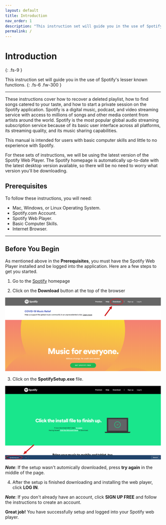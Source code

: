 ```yaml
---
layout: default
title: Introduction
nav_order: 1
description: "This instruction set will guide you in the use of Spotify's lesser known functions."
permalink: /
---
```


# Introduction
{: .fs-9 }

This instruction set will guide you in the use of Spotify's lesser known functions.
{: .fs-6 .fw-300 }

---

These instructions cover how to recover a deleted playlist, how to find songs catered to your taste, and how to start a private session on the Spotify application. Spotify is a digital music, podcast, and video streaming service with access to millions of songs and other media content from artists around the world. Spotify is the most popular global audio streaming subscription service because of its basic user interface across all platforms, its streaming quality, and its music sharing capabilities.

This manual is intended for users with basic computer skills and little to no experience with Spotify.

For these sets of instructions, we will be using the latest version of the Spotify Web Player. The Spotify homepage is automatically up-to-date with the latest desktop version available, so there will be no need to worry what version you'll be downloading. 

## Prerequisites

To follow these instructions, you will need:

* Mac, Windows, or Linux Operating System.
* Spotify.com Account.
* Spotify Web Player.
* Basic Computer Skills.
* Internet Browser.

---

## Before You Begin

As mentioned above in the **Prerequisites**, you must have the Spotify Web Player installed and be logged into the application. Here are a few steps to get you started.

1. Go to the [Spotify](https://www.spotify.com/us/) homepage

2. Click on the **Download** button at the top of the browser

![HomePage](assets/images/Spotify_homepage.png?raw=true)

3. Click on the **SpotifySetup.exe** file.

![DownloadPage](assets/images/Downloaded_page.png?raw=true)

**_Note_**: If the setup wasn't automically downloaded, press **try again** in the middle of the page.

4. After the setup is finished downloading and installing the web player, click **LOG IN**.


**_Note_**: If you don't already have an account, click **SIGN UP FREE** and follow the instructions to create an account.

**Great job!** You have successfully setup and logged into your Spotify web player.
